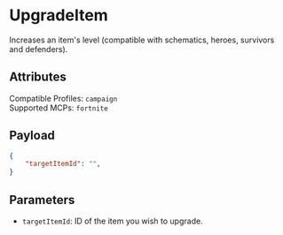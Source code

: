 # UpgradeItem
Increases an item's level (compatible with schematics, heroes, survivors and defenders).

## Attributes
Compatible Profiles: `campaign`  
Supported MCPs: `fortnite`

## Payload
```json
{
    "targetItemId": "",
}
```

## Parameters
- `targetItemId`: ID of the item you wish to upgrade.

